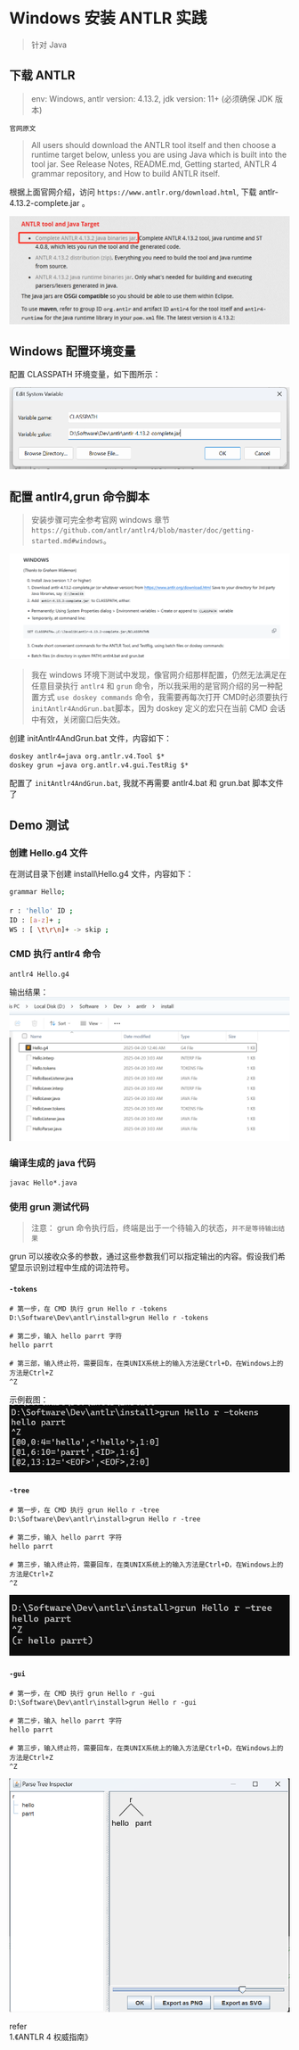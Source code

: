 # Windows 安装 ANTLR 实践

>针对 Java

## 下载 ANTLR  
>env: Windows, antlr version: 4.13.2, jdk version: 11+ (必须确保 JDK 版本)  

`官网原文` 
>All users should download the ANTLR tool itself and then choose a runtime target below, unless you are using Java which is built into the tool jar.
See Release Notes, README.md, Getting started, ANTLR 4 grammar repository, and How to build ANTLR itself.    

根据上面官网介绍，访问 `https://www.antlr.org/download.html`, 下载 antlr-4.13.2-complete.jar 。     

![windowsinstall01](images/windowsinstall01.png)   

## Windows 配置环境变量 
配置 CLASSPATH 环境变量，如下图所示：   

![windowsinstall02](images/windowsinstall02.png)  

## 配置 antlr4,grun 命令脚本   
>安装步骤可完全参考官网 windows 章节 `https://github.com/antlr/antlr4/blob/master/doc/getting-started.md#windows`。          

![windowsinstall03](images/windowsinstall03.png) 

>我在 windows 环境下测试中发现，像官网介绍那样配置，仍然无法满足在任意目录执行 `antlr4` 和 `grun` 命令，所以我采用的是官网介绍的另一种配置方式 `use doskey commands` 命令，我需要再每次打开 CMD时必须要执行 `initAntlr4AndGrun.bat`脚本，因为 doskey 定义的宏只在当前 CMD 会话中有效，关闭窗口后失效。     

创建 initAntlr4AndGrun.bat 文件，内容如下：  
```shell
doskey antlr4=java org.antlr.v4.Tool $*
doskey grun =java org.antlr.v4.gui.TestRig $*
```

配置了 `initAntlr4AndGrun.bat`, 我就不再需要 antlr4.bat 和 grun.bat 脚本文件了  

## Demo 测试 

### 创建 Hello.g4 文件  
在测试目录下创建 install\Hello.g4 文件，内容如下：  
```bash
grammar Hello;

r : 'hello' ID ;
ID : [a-z]+ ;
WS : [ \t\r\n]+ -> skip ;
```

### CMD 执行 antlr4 命令 
```shell
antlr4 Hello.g4  
```

输出结果：  
![windowsinstall04](images/windowsinstall04.png)   

### 编译生成的 java 代码  
```shell
javac Hello*.java
```

### 使用 grun 测试代码  
>注意： grun 命令执行后，终端是出于一个待输入的状态，`并不是等待输出结果`     

grun 可以接收众多的参数，通过这些参数我们可以指定输出的内容。假设我们希望显示识别过程中生成的词法符号。  

#### `-tokens` 

```shell
# 第一步，在 CMD 执行 grun Hello r -tokens  
D:\Software\Dev\antlr\install>grun Hello r -tokens  

# 第二步，输入 hello parrt 字符  
hello parrt

# 第三部，输入终止符，需要回车，在类UNIX系统上的输入方法是Ctrl+D，在Windows上的方法是Ctrl+Z
^Z
```   

示例截图：  
![windowsinstall05](images/windowsinstall05.png)

#### `-tree` 
```shell
# 第一步，在 CMD 执行 grun Hello r -tree  
D:\Software\Dev\antlr\install>grun Hello r -tree  

# 第二步，输入 hello parrt 字符  
hello parrt

# 第三步，输入终止符，需要回车，在类UNIX系统上的输入方法是Ctrl+D，在Windows上的方法是Ctrl+Z
^Z
```   

![windowsinstall06](images/windowsinstall06.png)   

#### `-gui`
```shell
# 第一步，在 CMD 执行 grun Hello r -gui  
D:\Software\Dev\antlr\install>grun Hello r -gui  

# 第二步，输入 hello parrt 字符  
hello parrt

# 第三步，输入终止符，需要回车，在类UNIX系统上的输入方法是Ctrl+D，在Windows上的方法是Ctrl+Z
^Z
```   

![windowsinstall07](images/windowsinstall07.png)   

refer   
1.《ANTLR 4 权威指南》  